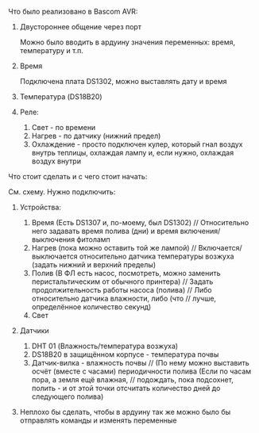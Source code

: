 Что было реализовано в Bascom AVR:

1. Двустороннее общение через порт 

	Можно было вводить в ардуину значения переменных: время, температуру и т.п.
	
2. Время 

	Подключена плата DS1302, можно выставлять дату и время
	
3. Температура (DS18B20)

4. Реле: 

	1) Свет - по времени
	2) Нагрев - по датчику (нижний предел)
	3) Охлаждение - просто подключен кулер, который гнал воздух внутрь теплицы, охлаждая лампу и, если нужно, охлаждая воздух внутри
	
	
Что стоит сделать и с чего стоит начать:

См. схему. Нужно подключить:

1. Устройства:
	1) Время (Есть DS1307 и, по-моему, был DS1302) // Относительно него задавать время полива (дни) и время включения/выключения фитоламп
	2) Нагрев (пока можно оставить той же лампой)  // Включается/выключается относительно датчика температуры возжуха (задать нижний и верхний пределы)
	3) Полив (В ФЛ есть насос, посмотреть, можно заменить перистальтическим от обычного принтера) // Задать продолжительность работы насоса (полива) 
																								  // Либо относительно датчика влажности, либо (что
																								  // лучше, определённое количество секунд)
	4) Свет
	
2. Датчики
	1) DHT 01 (Влажность/температура возжуха) 
	2) DS18B20 в защищённом корпусе - температура почвы
	3) Датчик-вилка - влажность почвы // (По нему можно выставить осчёт (вместе с часами) периодичности полива (Если по часам пора, а земля ещё влажная,
	                                  // подождать, пока подсохнет, полить - и от этой точки отсчитать количество дней до следующего полива)
3. Неплохо бы сделать, чтобы в ардуину так же можно было бы отправлять команды и изменять переменные